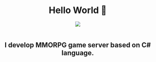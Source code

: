 <div align="center">
  <h1>Hello World 🍔</h1>
  <img src="https://media.tenor.com/tWD3GjJcoHgAAAAC/spongebob-computer.gif"><br>
  <br>
<h2>I develop MMORPG game server based on C# language.</h2>
</div>
